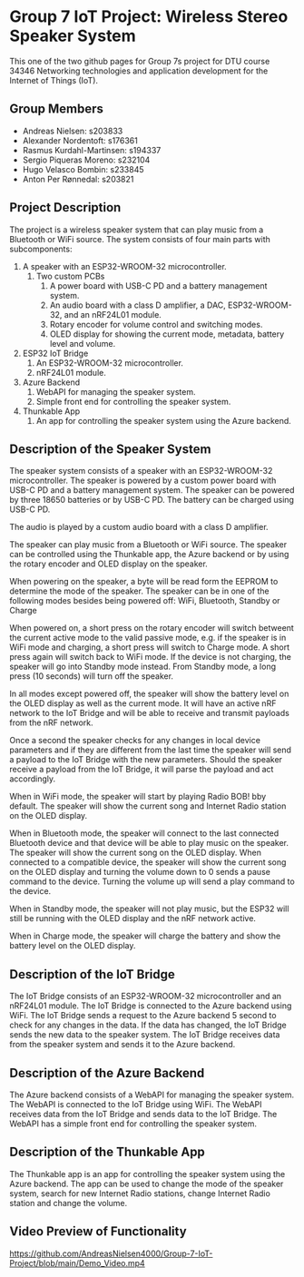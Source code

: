 # Group 7 IoT Project: Wireless Stereo Speaker System
This one of the two github pages for Group 7s project for DTU course 34346 Networking technologies and application development for the Internet of Things (IoT).
## Group Members
- Andreas Nielsen: s203833
- Alexander Nordentoft: s176361
- Rasmus Kurdahl-Martinsen: s194337
- Sergio Piqueras Moreno: s232104
- Hugo Velasco Bombin: s233845
- Anton Per Rønnedal: s203821

## Project Description

The project is a wireless speaker system that can play music from a Bluetooth or WiFi source. The system consists of four main parts with subcomponents:

1. A speaker with an ESP32-WROOM-32 microcontroller.
   1. Two custom PCBs
      1. A power board with USB-C PD and a battery management system.
      2. An audio board with a class D amplifier, a DAC, ESP32-WROOM-32, and an nRF24L01 module.
      3. Rotary encoder for volume control and switching modes.
      4. OLED display for showing the current mode, metadata, battery level and volume.
2. ESP32 IoT Bridge
   1. An ESP32-WROOM-32 microcontroller.
   2. nRF24L01 module.
3. Azure Backend
    1. WebAPI for managing the speaker system.
    2. Simple front end for controlling the speaker system.
4. Thunkable App
    1. An app for controlling the speaker system using the Azure backend.

## Description of the Speaker System

The speaker system consists of a speaker with an ESP32-WROOM-32 microcontroller. The speaker is powered by a custom power board with USB-C PD and a battery management system. The speaker can be powered by three 18650 batteries or by USB-C PD. The battery can be charged using USB-C PD.

The audio is played by a custom audio board with a class D amplifier.

The speaker can play music from a Bluetooth or WiFi source. The speaker can be controlled using the Thunkable app, the Azure backend or by using the rotary encoder and OLED display on the speaker.

When powering on the speaker, a byte will be read form the EEPROM to determine the mode of the speaker. The speaker can be in one of the following modes besides being powered off:
WiFi, Bluetooth, Standby or Charge

When powered on, a short press on the rotary encoder will switch betweent the current active mode to the valid passive mode, e.g. if the speaker is in WiFi mode and charging, a short press will switch to Charge mode. A short press again will switch back to WiFi mode. If the device is not charging, the speaker will go into Standby mode instead. From Standby mode, a long press (10 seconds) will turn off the speaker.

In all modes except powered off, the speaker will show the battery level on the OLED display as well as the current mode. It will have an active nRF network to the IoT Bridge and will be able to receive and transmit payloads from the nRF network.

Once a second the speaker checks for any changes in local device parameters and if they are different from the last time the speaker will send a payload to the IoT Bridge with the new parameters. Should the speaker receive a payload from the IoT Bridge, it will parse the payload and act accordingly.

When in WiFi mode, the speaker will start by playing Radio BOB! bby default. The speaker will show the current song and Internet Radio station on the OLED display.

When in Bluetooth mode, the speaker will connect to the last connected Bluetooth device and that device will be able to play music on the speaker. The speaker will show the current song on the OLED display. When connected to a compatible device, the speaker will show the current song on the OLED display and turning the volume down to 0 sends a pause command to the device. Turning the volume up will send a play command to the device.

When in Standby mode, the speaker will not play music, but the ESP32 will still be running with the OLED display and the nRF network active.

When in Charge mode, the speaker will charge the battery and show the battery level on the OLED display.

## Description of the IoT Bridge

The IoT Bridge consists of an ESP32-WROOM-32 microcontroller and an nRF24L01 module. The IoT Bridge is connected to the Azure backend using WiFi. The IoT Bridge sends a request to the Azure backend 5 second to check for any changes in the data. If the data has changed, the IoT Bridge sends the new data to the speaker system. The IoT Bridge receives data from the speaker system and sends it to the Azure backend.

## Description of the Azure Backend

The Azure backend consists of a WebAPI for managing the speaker system. The WebAPI is connected to the IoT Bridge using WiFi. The WebAPI receives data from the IoT Bridge and sends data to the IoT Bridge. The WebAPI has a simple front end for controlling the speaker system.

## Description of the Thunkable App

The Thunkable app is an app for controlling the speaker system using the Azure backend. The app can be used to change the mode of the speaker system, search for new Internet Radio stations, change Internet Radio station and change the volume.


## Video Preview of Functionality

https://github.com/AndreasNielsen4000/Group-7-IoT-Project/blob/main/Demo_Video.mp4







